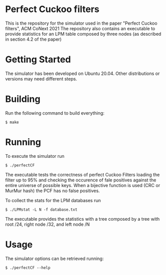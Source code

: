 # Perfect Cuckoo filters

This is the repository for the simulator used in the paper "Perfect Cuckoo filters", ACM CoNext 2021
The repository also contains an executable to provide statistics for an LPM table composed by three nodes (as described in section 4.2 of the paper)


# Getting Started

The simulator has been developed on Ubuntu 20.04. Other distributions or versions may need different steps.

# Building

Run the following command to build everything:

```
$ make
```

# Running
To execute the simulator run 

```
$ ./perfectCF
```

The executable tests the correctness of perfect Cuckoo Filters loading the filter up to 95% and checking the occurence of fale positives against the entire universe of possible keys. When a bijective function is used (CRC or MurMur hash) the PCF has no false positives.

To collect the stats for the LPM databases run 

```
$ ./LPMstat -L N -f database.txt
```

The executable provides the statistics with a tree composed by a tree with root /24, right node /32, and left node /N 

# Usage
The simulator options can be retrieved running:

```
$ ./perfectCF --help
```
